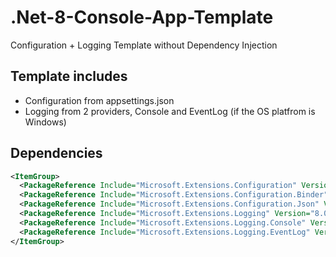 # .Net-8-Console-App-Template
Configuration + Logging Template without Dependency Injection

## Template includes
+ Configuration from appsettings.json
+ Logging from 2 providers, Console and EventLog (if the OS platfrom is Windows)

## Dependencies
```xml
<ItemGroup>
  <PackageReference Include="Microsoft.Extensions.Configuration" Version="8.0.0" />
  <PackageReference Include="Microsoft.Extensions.Configuration.Binder" Version="8.0.1" />
  <PackageReference Include="Microsoft.Extensions.Configuration.Json" Version="8.0.0" />
  <PackageReference Include="Microsoft.Extensions.Logging" Version="8.0.0" />
  <PackageReference Include="Microsoft.Extensions.Logging.Console" Version="8.0.0" />
  <PackageReference Include="Microsoft.Extensions.Logging.EventLog" Version="8.0.0" />
</ItemGroup>
```
